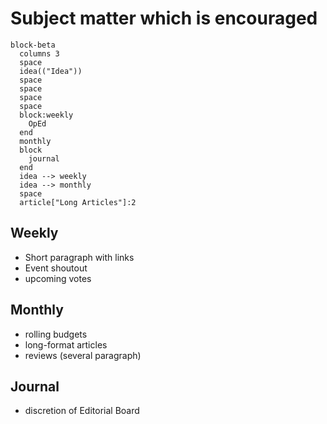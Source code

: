 # Subject matter which is encouraged

```mermaid
block-beta
  columns 3
  space
  idea(("Idea"))
  space
  space
  space
  space
  block:weekly
    OpEd
  end
  monthly
  block
    journal
  end
  idea --> weekly
  idea --> monthly
  space
  article["Long Articles"]:2
```

## Weekly
- Short paragraph with links
- Event shoutout
- upcoming votes

## Monthly
- rolling budgets
- long-format articles
- reviews (several paragraph)

## Journal
- discretion of Editorial Board

